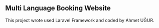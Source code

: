 ## Multi Language Booking Website 

This project wrote used Laravel Framework and coded by Ahmet UĞUR.